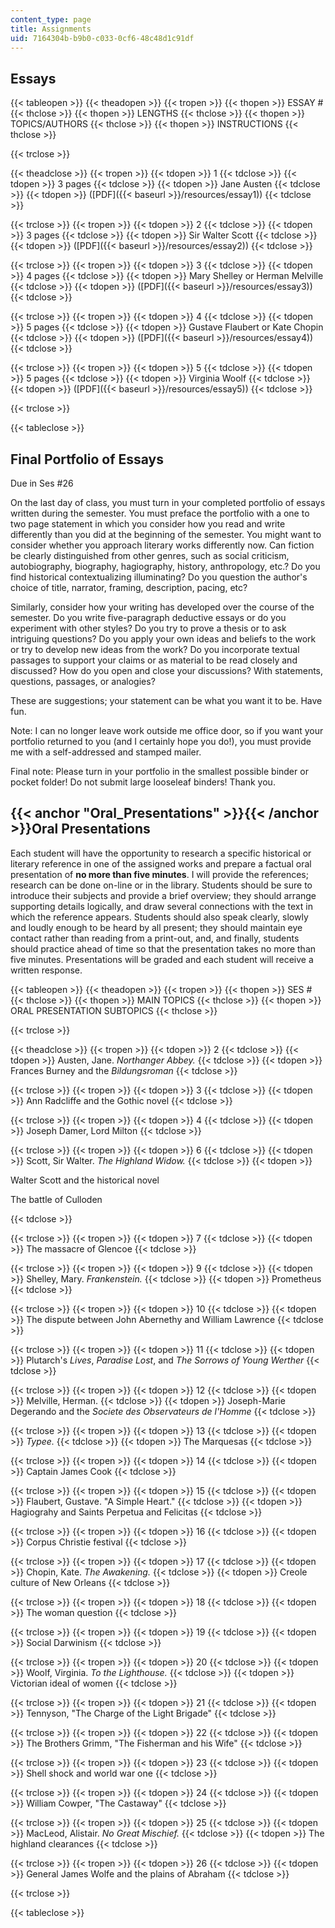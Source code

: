 ```yaml
---
content_type: page
title: Assignments
uid: 7164304b-b9b0-c033-0cf6-48c48d1c91df
---
```


Essays
------

{{< tableopen >}}
{{< theadopen >}}
{{< tropen >}}
{{< thopen >}}
ESSAY #
{{< thclose >}}
{{< thopen >}}
LENGTHS
{{< thclose >}}
{{< thopen >}}
TOPICS/AUTHORS
{{< thclose >}}
{{< thopen >}}
INSTRUCTIONS
{{< thclose >}}

{{< trclose >}}

{{< theadclose >}}
{{< tropen >}}
{{< tdopen >}}
1
{{< tdclose >}}
{{< tdopen >}}
3 pages
{{< tdclose >}}
{{< tdopen >}}
Jane Austen
{{< tdclose >}}
{{< tdopen >}}
([PDF]({{< baseurl >}}/resources/essay1))
{{< tdclose >}}

{{< trclose >}}
{{< tropen >}}
{{< tdopen >}}
2
{{< tdclose >}}
{{< tdopen >}}
3 pages
{{< tdclose >}}
{{< tdopen >}}
Sir Walter Scott
{{< tdclose >}}
{{< tdopen >}}
([PDF]({{< baseurl >}}/resources/essay2))
{{< tdclose >}}

{{< trclose >}}
{{< tropen >}}
{{< tdopen >}}
3
{{< tdclose >}}
{{< tdopen >}}
4 pages
{{< tdclose >}}
{{< tdopen >}}
Mary Shelley or Herman Melville
{{< tdclose >}}
{{< tdopen >}}
([PDF]({{< baseurl >}}/resources/essay3))
{{< tdclose >}}

{{< trclose >}}
{{< tropen >}}
{{< tdopen >}}
4
{{< tdclose >}}
{{< tdopen >}}
5 pages
{{< tdclose >}}
{{< tdopen >}}
Gustave Flaubert or Kate Chopin
{{< tdclose >}}
{{< tdopen >}}
([PDF]({{< baseurl >}}/resources/essay4))
{{< tdclose >}}

{{< trclose >}}
{{< tropen >}}
{{< tdopen >}}
5
{{< tdclose >}}
{{< tdopen >}}
5 pages
{{< tdclose >}}
{{< tdopen >}}
Virginia Woolf
{{< tdclose >}}
{{< tdopen >}}
([PDF]({{< baseurl >}}/resources/essay5))
{{< tdclose >}}

{{< trclose >}}

{{< tableclose >}}

Final Portfolio of Essays
-------------------------

Due in Ses #26

On the last day of class, you must turn in your completed portfolio of essays written during the semester. You must preface the portfolio with a one to two page statement in which you consider how you read and write differently than you did at the beginning of the semester. You might want to consider whether you approach literary works differently now. Can fiction be clearly distinguished from other genres, such as social criticism, autobiography, biography, hagiography, history, anthropology, etc.? Do you find historical contextualizing illuminating? Do you question the author's choice of title, narrator, framing, description, pacing, etc?

Similarly, consider how your writing has developed over the course of the semester. Do you write five-paragraph deductive essays or do you experiment with other styles? Do you try to prove a thesis or to ask intriguing questions? Do you apply your own ideas and beliefs to the work or try to develop new ideas from the work? Do you incorporate textual passages to support your claims or as material to be read closely and discussed? How do you open and close your discussions? With statements, questions, passages, or analogies?

These are suggestions; your statement can be what you want it to be. Have fun.

Note: I can no longer leave work outside me office door, so if you want your portfolio returned to you (and I certainly hope you do!), you must provide me with a self-addressed and stamped mailer.

Final note: Please turn in your portfolio in the smallest possible binder or pocket folder! Do not submit large looseleaf binders! Thank you.

{{< anchor "Oral_Presentations" >}}{{< /anchor >}}Oral Presentations
--------------------------------------------------------------------

Each student will have the opportunity to research a specific historical or literary reference in one of the assigned works and prepare a factual oral presentation of **no more than five minutes**. I will provide the references; research can be done on-line or in the library. Students should be sure to introduce their subjects and provide a brief overview; they should arrange supporting details logically, and draw several connections with the text in which the reference appears. Students should also speak clearly, slowly and loudly enough to be heard by all present; they should maintain eye contact rather than reading from a print-out, and, and finally, students should practice ahead of time so that the presentation takes no more than five minutes. Presentations will be graded and each student will receive a written response.

{{< tableopen >}}
{{< theadopen >}}
{{< tropen >}}
{{< thopen >}}
SES #
{{< thclose >}}
{{< thopen >}}
MAIN TOPICS
{{< thclose >}}
{{< thopen >}}
ORAL PRESENTATION SUBTOPICS
{{< thclose >}}

{{< trclose >}}

{{< theadclose >}}
{{< tropen >}}
{{< tdopen >}}
2
{{< tdclose >}}
{{< tdopen >}}
Austen, Jane. _Northanger Abbey._
{{< tdclose >}}
{{< tdopen >}}
Frances Burney and the _Bildungsroman_
{{< tdclose >}}

{{< trclose >}}
{{< tropen >}}
{{< tdopen >}}
3
{{< tdclose >}}
{{< tdopen >}}
Ann Radcliffe and the Gothic novel
{{< tdclose >}}

{{< trclose >}}
{{< tropen >}}
{{< tdopen >}}
4
{{< tdclose >}}
{{< tdopen >}}
Joseph Damer, Lord Milton
{{< tdclose >}}

{{< trclose >}}
{{< tropen >}}
{{< tdopen >}}
6
{{< tdclose >}}
{{< tdopen >}}
Scott, Sir Walter. _The Highland Widow._
{{< tdclose >}}
{{< tdopen >}}


Walter Scott and the historical novel

The battle of Culloden


{{< tdclose >}}

{{< trclose >}}
{{< tropen >}}
{{< tdopen >}}
7
{{< tdclose >}}
{{< tdopen >}}
The massacre of Glencoe
{{< tdclose >}}

{{< trclose >}}
{{< tropen >}}
{{< tdopen >}}
9
{{< tdclose >}}
{{< tdopen >}}
Shelley, Mary. _Frankenstein._
{{< tdclose >}}
{{< tdopen >}}
Prometheus
{{< tdclose >}}

{{< trclose >}}
{{< tropen >}}
{{< tdopen >}}
10
{{< tdclose >}}
{{< tdopen >}}
The dispute between John Abernethy and William Lawrence
{{< tdclose >}}

{{< trclose >}}
{{< tropen >}}
{{< tdopen >}}
11
{{< tdclose >}}
{{< tdopen >}}
Plutarch's _Lives_, _Paradise Lost_, and _The Sorrows of Young Werther_
{{< tdclose >}}

{{< trclose >}}
{{< tropen >}}
{{< tdopen >}}
12
{{< tdclose >}}
{{< tdopen >}}
Melville, Herman.
{{< tdclose >}}
{{< tdopen >}}
Joseph-Marie Degerando and the _Societe des Observateurs de l'Homme_
{{< tdclose >}}

{{< trclose >}}
{{< tropen >}}
{{< tdopen >}}
13
{{< tdclose >}}
{{< tdopen >}}
_Typee._
{{< tdclose >}}
{{< tdopen >}}
The Marquesas
{{< tdclose >}}

{{< trclose >}}
{{< tropen >}}
{{< tdopen >}}
14
{{< tdclose >}}
{{< tdopen >}}
Captain James Cook
{{< tdclose >}}

{{< trclose >}}
{{< tropen >}}
{{< tdopen >}}
15
{{< tdclose >}}
{{< tdopen >}}
Flaubert, Gustave. "A Simple Heart."
{{< tdclose >}}
{{< tdopen >}}
Hagiograhy and Saints Perpetua and Felicitas
{{< tdclose >}}

{{< trclose >}}
{{< tropen >}}
{{< tdopen >}}
16
{{< tdclose >}}
{{< tdopen >}}
Corpus Christie festival
{{< tdclose >}}

{{< trclose >}}
{{< tropen >}}
{{< tdopen >}}
17
{{< tdclose >}}
{{< tdopen >}}
Chopin, Kate. _The Awakening._
{{< tdclose >}}
{{< tdopen >}}
Creole culture of New Orleans
{{< tdclose >}}

{{< trclose >}}
{{< tropen >}}
{{< tdopen >}}
18
{{< tdclose >}}
{{< tdopen >}}
The woman question
{{< tdclose >}}

{{< trclose >}}
{{< tropen >}}
{{< tdopen >}}
19
{{< tdclose >}}
{{< tdopen >}}
Social Darwinism
{{< tdclose >}}

{{< trclose >}}
{{< tropen >}}
{{< tdopen >}}
20
{{< tdclose >}}
{{< tdopen >}}
Woolf, Virginia. _To the Lighthouse._
{{< tdclose >}}
{{< tdopen >}}
Victorian ideal of women
{{< tdclose >}}

{{< trclose >}}
{{< tropen >}}
{{< tdopen >}}
21
{{< tdclose >}}
{{< tdopen >}}
Tennyson, "The Charge of the Light Brigade"
{{< tdclose >}}

{{< trclose >}}
{{< tropen >}}
{{< tdopen >}}
22
{{< tdclose >}}
{{< tdopen >}}
The Brothers Grimm, "The Fisherman and his Wife"
{{< tdclose >}}

{{< trclose >}}
{{< tropen >}}
{{< tdopen >}}
23
{{< tdclose >}}
{{< tdopen >}}
Shell shock and world war one
{{< tdclose >}}

{{< trclose >}}
{{< tropen >}}
{{< tdopen >}}
24
{{< tdclose >}}
{{< tdopen >}}
William Cowper, "The Castaway"
{{< tdclose >}}

{{< trclose >}}
{{< tropen >}}
{{< tdopen >}}
25
{{< tdclose >}}
{{< tdopen >}}
MacLeod, Alistair. _No Great Mischief._
{{< tdclose >}}
{{< tdopen >}}
The highland clearances
{{< tdclose >}}

{{< trclose >}}
{{< tropen >}}
{{< tdopen >}}
26
{{< tdclose >}}
{{< tdopen >}}
General James Wolfe and the plains of Abraham
{{< tdclose >}}

{{< trclose >}}

{{< tableclose >}}